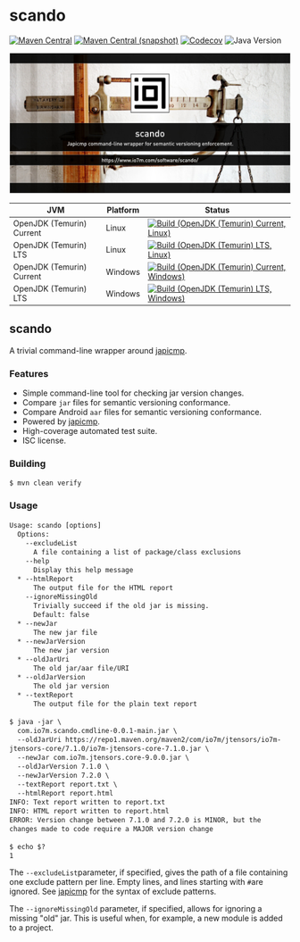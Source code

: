 scando
===

[![Maven Central](https://img.shields.io/maven-central/v/com.io7m.scando/com.io7m.scando.svg?style=flat-square)](http://search.maven.org/#search%7Cga%7C1%7Cg%3A%22com.io7m.scando%22)
[![Maven Central (snapshot)](https://img.shields.io/nexus/s/com.io7m.scando/com.io7m.scando?server=https%3A%2F%2Fs01.oss.sonatype.org&style=flat-square)](https://s01.oss.sonatype.org/content/repositories/snapshots/com/io7m/scando/)
[![Codecov](https://img.shields.io/codecov/c/github/io7m-com/scando.svg?style=flat-square)](https://codecov.io/gh/io7m-com/scando)
![Java Version](https://img.shields.io/badge/17-java?label=java&color=007fff)

![com.io7m.scando](./src/site/resources/scando.jpg?raw=true)

| JVM | Platform | Status |
|-----|----------|--------|
| OpenJDK (Temurin) Current | Linux | [![Build (OpenJDK (Temurin) Current, Linux)](https://img.shields.io/github/actions/workflow/status/io7m-com/scando/main.linux.temurin.current.yml)](https://www.github.com/io7m-com/scando/actions?query=workflow%3Amain.linux.temurin.current)|
| OpenJDK (Temurin) LTS | Linux | [![Build (OpenJDK (Temurin) LTS, Linux)](https://img.shields.io/github/actions/workflow/status/io7m-com/scando/main.linux.temurin.lts.yml)](https://www.github.com/io7m-com/scando/actions?query=workflow%3Amain.linux.temurin.lts)|
| OpenJDK (Temurin) Current | Windows | [![Build (OpenJDK (Temurin) Current, Windows)](https://img.shields.io/github/actions/workflow/status/io7m-com/scando/main.windows.temurin.current.yml)](https://www.github.com/io7m-com/scando/actions?query=workflow%3Amain.windows.temurin.current)|
| OpenJDK (Temurin) LTS | Windows | [![Build (OpenJDK (Temurin) LTS, Windows)](https://img.shields.io/github/actions/workflow/status/io7m-com/scando/main.windows.temurin.lts.yml)](https://www.github.com/io7m-com/scando/actions?query=workflow%3Amain.windows.temurin.lts)|

## scando

A trivial command-line wrapper around [japicmp](https://siom79.github.io/japicmp/CliTool.html).

### Features

  * Simple command-line tool for checking jar version changes.
  * Compare `jar` files for semantic versioning conformance.
  * Compare Android `aar` files for semantic versioning conformance.
  * Powered by [japicmp](https://github.com/siom79/japicmp).
  * High-coverage automated test suite.</li>
  * ISC license.

### Building

```
$ mvn clean verify
```

### Usage

```
Usage: scando [options]
  Options:
    --excludeList
      A file containing a list of package/class exclusions
    --help
      Display this help message
  * --htmlReport
      The output file for the HTML report
    --ignoreMissingOld
      Trivially succeed if the old jar is missing.
      Default: false
  * --newJar
      The new jar file
  * --newJarVersion
      The new jar version
  * --oldJarUri
      The old jar/aar file/URI
  * --oldJarVersion
      The old jar version
  * --textReport
      The output file for the plain text report

$ java -jar \
  com.io7m.scando.cmdline-0.0.1-main.jar \
  --oldJarUri https://repo1.maven.org/maven2/com/io7m/jtensors/io7m-jtensors-core/7.1.0/io7m-jtensors-core-7.1.0.jar \
  --newJar com.io7m.jtensors.core-9.0.0.jar \
  --oldJarVersion 7.1.0 \
  --newJarVersion 7.2.0 \
  --textReport report.txt \
  --htmlReport report.html
INFO: Text report written to report.txt
INFO: HTML report written to report.html
ERROR: Version change between 7.1.0 and 7.2.0 is MINOR, but the changes made to code require a MAJOR version change

$ echo $?
1
```

The `--excludeList`parameter, if specified, gives the path of a file containing
one exclude pattern per line. Empty lines, and lines starting with `#`are ignored.
See [japicmp](https://siom79.github.io/japicmp/CliTool.html) for the syntax of
exclude patterns.

The `--ignoreMissingOld` parameter, if specified, allows for ignoring a missing
"old" jar. This is useful when, for example, a new module is added to a project.

